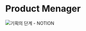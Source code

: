 # Product Menager

![기획의 단계 - NOTION]([[https://leather-plate-4d7.notion.site/1736247db48b806b8094e04a15092c19?pvs=4](https://leather-plate-4d7.notion.site/1736247db48b806b8094e04a15092c19?pvs=4)](https://leather-plate-4d7.notion.site/1736247db48b806b8094e04a15092c19))

